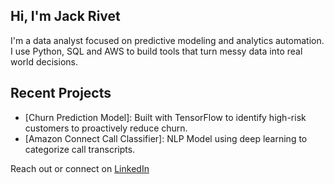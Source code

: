 ## Hi, I'm Jack Rivet

I'm a data analyst focused on predictive modeling and analytics automation. I use Python, SQL and AWS to build tools that turn messy data into real world decisions. 

## Recent Projects
- [Churn Prediction Model]: Built with TensorFlow to identify high-risk customers to proactively reduce churn.
- [Amazon Connect Call Classifier]: NLP Model using deep learning to categorize call transcripts.

Reach out or connect on [LinkedIn](https://www.linkedin.com/in/jack-rivet-6a810a197/)
